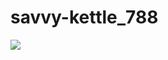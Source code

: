 # savvy-kettle_788
<img src="https://drive.google.com/file/d/1MtytOYtRs-Z6JWhKkJ8HDEmLrmBvPHk2/view?usp=sharing">
